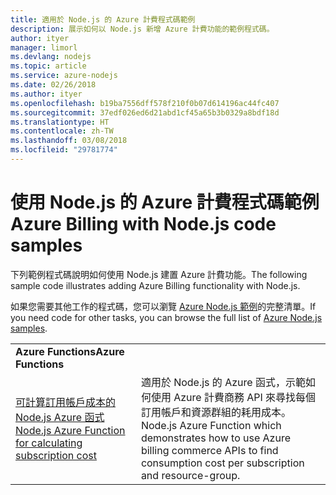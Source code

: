 ```yaml
---
title: 適用於 Node.js 的 Azure 計費程式碼範例
description: 展示如何以 Node.js 新增 Azure 計費功能的範例程式碼。
author: ityer
manager: limorl
ms.devlang: nodejs
ms.topic: article
ms.service: azure-nodejs
ms.date: 02/26/2018
ms.author: ityer
ms.openlocfilehash: b19ba7556dff578f210f0b07d614196ac44fc407
ms.sourcegitcommit: 37edf026ed6d21abd1cf45a65b3b0329a8bdf18d
ms.translationtype: HT
ms.contentlocale: zh-TW
ms.lasthandoff: 03/08/2018
ms.locfileid: "29781774"
---
```

# <a name="azure-billing-with-nodejs-code-samples"></a><span data-ttu-id="a89c1-103">使用 Node.js 的 Azure 計費程式碼範例</span><span class="sxs-lookup"><span data-stu-id="a89c1-103">Azure Billing with Node.js code samples</span></span>

<span data-ttu-id="a89c1-104">下列範例程式碼說明如何使用 Node.js 建置 Azure 計費功能。</span><span class="sxs-lookup"><span data-stu-id="a89c1-104">The following sample code illustrates adding Azure Billing functionality with Node.js.</span></span>

<span data-ttu-id="a89c1-105">如果您需要其他工作的程式碼，您可以瀏覽 [Azure Node.js 範例](https://azure.microsoft.com/resources/samples/?term=nodejs)的完整清單。</span><span class="sxs-lookup"><span data-stu-id="a89c1-105">If you need code for other tasks, you can browse the full list of [Azure Node.js samples](https://azure.microsoft.com/resources/samples/?term=nodejs).</span></span>

| | |
|---|---|
| <span data-ttu-id="a89c1-106">**Azure Functions**</span><span class="sxs-lookup"><span data-stu-id="a89c1-106">**Azure Functions**</span></span> ||
| [<span data-ttu-id="a89c1-107">可計算訂用帳戶成本的 Node.js Azure 函式</span><span class="sxs-lookup"><span data-stu-id="a89c1-107">Node.js Azure Function for calculating subscription cost</span></span>](https://azure.microsoft.com/resources/samples/consumption-cost-node/) | <span data-ttu-id="a89c1-108">適用於 Node.js 的 Azure 函式，示範如何使用 Azure 計費商務 API 來尋找每個訂用帳戶和資源群組的耗用成本。</span><span class="sxs-lookup"><span data-stu-id="a89c1-108">Node.js Azure Function which demonstrates how to use Azure billing commerce APIs to find consumption cost per subscription and resource-group.</span></span> |
